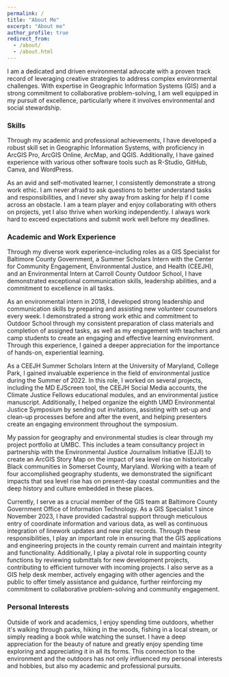 ```yaml
---
permalink: /
title: "About Me"
excerpt: "About me"
author_profile: true
redirect_from: 
  - /about/
  - /about.html
---
```


I am a dedicated and driven environmental advocate with a proven track record of leveraging creative strategies to address complex environmental challenges. With expertise in Geographic Information Systems (GIS) and a strong commitment to collaborative problem-solving, I am well equipped in my pursuit of excellence, particularly where it involves environmental and social stewardship.

### Skills

Through my academic and professional achievements, I have developed a robust skill set in Geographic Information Systems, with proficiency in ArcGIS Pro, ArcGIS Online, ArcMap, and QGIS. Additionally, I have gained experience with various other software tools such as R-Studio, GitHub, Canva, and WordPress.

As an avid and self-motivated learner, I consistently demonstrate a strong work ethic. I am never afraid to ask questions to better understand tasks and responsibilities, and I never shy away from asking for help if I come across an obstacle. I am a team player and enjoy collaborating with others on projects, yet I also thrive when working independently. I always work hard to exceed expectations and submit work well before my deadlines.

### Academic and Work Experience

Through my diverse work experience–including roles as a GIS Specialist for Baltimore County Government, a Summer Scholars Intern with the Center for Community Engagement, Environmental Justice, and Health (CEEJH), and an Environmental Intern at Carroll County Outdoor School, I have demonstrated exceptional communication skills, leadership abilities, and a commitment to excellence in all tasks.

As an environmental intern in 2018, I developed strong leadership and communication skills by preparing and assisting new volunteer counselors every week. I demonstrated a strong work ethic and commitment to Outdoor School through my consistent preparation of class materials and completion of assigned tasks, as well as my engagement with teachers and camp students to create an engaging and effective learning environment. Through this experience, I gained a deeper appreciation for the importance of hands-on, experiential learning.

As a CEEJH Summer Scholars Intern at the University of Maryland, College Park, I gained invaluable experience in the field of environmental justice during the Summer of 2022. In this role, I worked on several projects, including the MD EJScreen tool, the CEEJH Social Media accounts, the Climate Justice Fellows educational modules, and an environmental justice manuscript. Additionally, I helped organize the eighth UMD Environmental Justice Symposium by sending out invitations, assisting with set-up and clean-up processes before and after the event, and helping presenters create an engaging environment throughout the symposium.

My passion for geography and environmental studies is clear through my project portfolio at UMBC. This includes a team consultancy project in partnership with the Environmental Justice Journalism Initiative (EJJI) to create an ArcGIS Story Map on the impact of sea level rise on historically Black communities in Somerset County, Maryland. Working with a team of four accomplished geography students, we demonstrated the significant impacts that sea level rise has on present-day coastal communities and the deep history and culture embedded in these places.

Currently, I serve as a crucial member of the GIS team at Baltimore County Government Office of Information Technology. As a GIS Specialist 1 since November 2023, I have provided cadastral support through meticulous entry of coordinate information and various data, as well as continuous integration of linework updates and new plat records. Through these responsibilities, I play an important role in ensuring that the GIS applications and engineering projects in the county remain current and maintain integrity and functionality. Additionally, I play a pivotal role in supporting county functions by reviewing submittals for new development projects, contributing to efficient turnover with incoming projects. I also serve as a GIS help desk member, actively engaging with other agencies and the public to offer timely assistance and guidance, further reinforcing my commitment to collaborative problem-solving and community engagement.

### Personal Interests

Outside of work and academics, I enjoy spending time outdoors, whether it's walking through parks, hiking in the woods, fishing in a local stream, or simply reading a book while watching the sunset. I have a deep appreciation for the beauty of nature and greatly enjoy spending time exploring and appreciating it in all its forms. This connection to the environment and the outdoors has not only influenced my personal interests and hobbies, but also my academic and professional pursuits.

